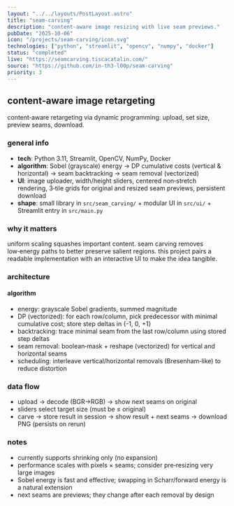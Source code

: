 ```yaml
---
layout: "../../layouts/PostLayout.astro"
title: "seam-carving"
description: "content‑aware image resizing with live seam previews."
pubDate: "2025-10-06"
icon: "/projects/seam-carving/icon.svg"
technologies: ["python", "streamlit", "opencv", "numpy", "docker"]
status: "completed"
live: "https://seamcarving.tiscacatalin.com/"
source: "https://github.com/in-th3-l00p/seam-carving"
priority: 3
---
```


## content‑aware image retargeting
content‑aware retargeting via dynamic programming: upload, set size, preview seams, download.

### general info
- **tech**: Python 3.11, Streamlit, OpenCV, NumPy, Docker
- **algorithm**: Sobel (grayscale) energy → DP cumulative costs (vertical & horizontal) → seam backtracking → seam removal (vectorized)
- **UI**: image uploader, width/height sliders, centered non‑stretch rendering, 3‑tile grids for original and resized seam previews, persistent download
- **shape**: small library in `src/seam_carving/` + modular UI in `src/ui/` + Streamlit entry in `src/main.py`

### why it matters
uniform scaling squashes important content. seam carving removes low‑energy paths to better preserve salient regions. this project pairs a readable implementation with an interactive UI to make the idea tangible.

### architecture
#### algorithm
- energy: grayscale Sobel gradients, summed magnitude
- DP (vectorized): for each row/column, pick predecessor with minimal cumulative cost; store step deltas in {-1, 0, +1}
- backtracking: trace minimal seam from the last row/column using stored step deltas
- seam removal: boolean‑mask + reshape (vectorized) for vertical and horizontal seams
- scheduling: interleave vertical/horizontal removals (Bresenham‑like) to reduce distortion

### data flow
- upload → decode (BGR→RGB) → show next seams on original
- sliders select target size (must be ≤ original)
- carve → store result in session → show result + next seams → download PNG (persists on rerun)

### notes
- currently supports shrinking only (no expansion)
- performance scales with pixels × seams; consider pre‑resizing very large images
- Sobel energy is fast and effective; swapping in Scharr/forward energy is a natural extension
- next seams are previews; they change after each removal by design
